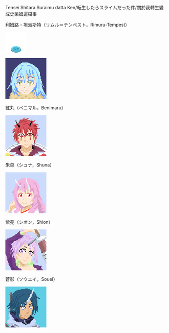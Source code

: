 Tensei Shitara Suraimu datta Ken/転生したらスライムだった件/關於我轉生變成史萊姆這檔事

利姆路・坦派斯特（リムル＝テンペスト，Rimuru-Tempest）

![Rimuru-Tempest](RimuruTempest64.gif "Rimuru-Tempest")

![Rimuru-Tempest](RimuruTempestFace64.gif "Rimuru-Tempest")

紅丸（ベニマル，Benimaru）

![紅丸（ベニマル，Benimaru）](benimaruHead64.gif "紅丸（ベニマル，Benimaru）")

朱菜（シュナ，Shuna）

![朱菜（シュナ，Shuna）](shunaHead64.gif "朱菜（シュナ，Shuna）")

紫苑（シオン，Shion）

![紫苑（シオン，Shion）](shionHead64.gif "紫苑（シオン，Shion）")

蒼影（ソウエイ，Souei）

![蒼影（ソウエイ，Souei）](soeiHead64.gif "蒼影（ソウエイ，Souei）")
